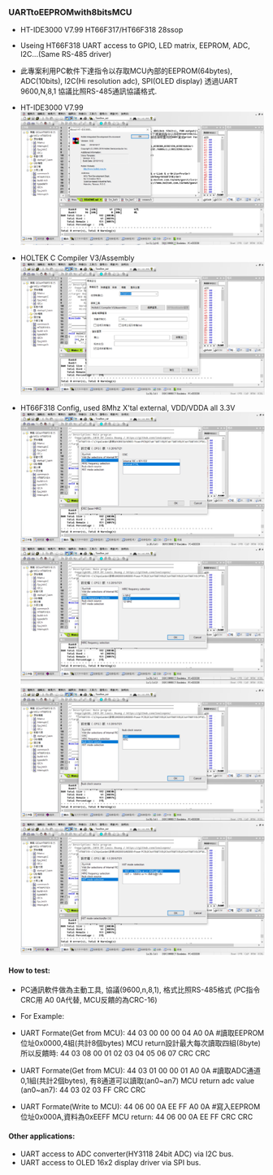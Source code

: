 ### UARTtoEEPROMwith8bitsMCU
* HT-IDE3000 V7.99  HT66F317/HT66F318 28ssop
* Useing HT66F318 UART access to GPIO, LED matrix, EEPROM, ADC, I2C...(Same RS-485 driver)
* 此專案利用PC軟件下達指令以存取MCU內部的EEPROM(64bytes), ADC(10bits), I2C(Hi resolution adc), SPI(OLED display) 透過UART 9600,N,8,1 協議比照RS-485通訊協議格式.

* HT-IDE3000 V7.99
![Image](HT-IDE3000_version.jpg)
* HOLTEK C Compiler V3/Assembly
![Image](ProjectCompiler.jpg)
* HT66F318 Config, used 8Mhz X'tal external, VDD/VDDA all 3.3V
![Image](ProjectOption1.jpg)
![Image](ProjectOption2.jpg)
![Image](ProjectOption3.jpg)
![Image](ProjectOption4.jpg)


#### How to test:
* PC通訊軟件做為主動工具, 協議(9600,n,8,1), 格式比照RS-485格式 (PC指令CRC用 A0 0A代替, MCU反饋的為CRC-16)
* For Example: 
* UART Formate(Get from MCU): 44 03 00 00 00 04 A0 0A   #讀取EEPROM位址0x0000,4組(共計8個bytes)
MCU return設計最大每次讀取四組(8byte) 所以反饋時: 44 03 08 00 01 02 03 04 05 06 07 CRC CRC

* UART Formate(Get from MCU): 44 03 01 00 00 01 A0 0A   #讀取ADC通道0,1組(共計2個bytes), 有8通道可以讀取(an0~an7)
MCU return adc value (an0~an7): 44 03 02 03 FF CRC CRC

* UART Formate(Write to MCU): 44 06 00 0A EE FF A0 0A   #寫入EEPROM位址0x000A,資料為0xEEFF
MCU return: 44 06 00 0A EE FF CRC CRC

#### Other applications:
* UART access to ADC converter(HY3118 24bit ADC) via I2C bus.
* UART access to OLED 16x2 display driver via SPI bus.

